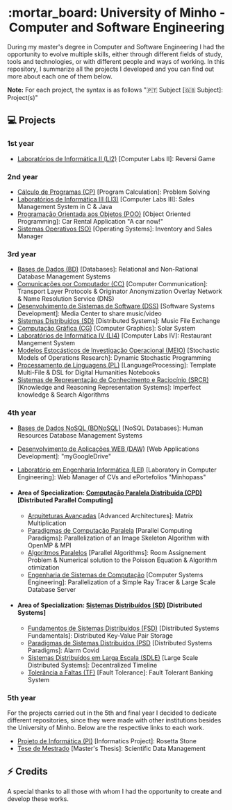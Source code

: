 <div align="center">
    <h1>:mortar_board: University of Minho - Computer and Software Engineering</h1>
</div>

During my master's degree in Computer and Software Engineering I had the opportunity to evolve multiple skills, either through different fields of study, tools and 
technologies, or with different people and ways of working. In this repository, I summarize all the projects I developed and you can find out more about 
each one of them below.

**Note:** For each project, the syntax is as follows ":portugal: Subject [:uk: Subject]: Project(s)"

## :computer: Projects

### 1st year

- [Laboratórios de Informática II (LI2)](1st-year/LI2) [Computer Labs II]: Reversi Game

### 2nd year

- [Cálculo de Programas (CP)](2nd-year/CP) [Program Calculation]: Problem Solving
- [Laboratórios de Informática III (LI3)](2nd-year/LI3) [Computer Labs III]: Sales Management System in C & Java
- [Programação Orientada aos Objetos (POO)](2nd-year/POO) [Object Oriented Programming]: Car Rental Application "A car now!" 
- [Sistemas Operativos (SO)](2nd-year/SO) [Operating Systems]: Inventory and Sales Manager

### 3rd year

- [Bases de Dados (BD)](3rd-year/BD) [Databases]: Relational and Non-Rational Database Management Systems
- [Comunicações por Computador (CC)](3rd-year/CC) [Computer Communication]: Transport Layer Protocols & Originator Anonymization Overlay Network & Name Resolution Service (DNS)
- [Desenvolvimento de Sistemas de Software (DSS)](3rd-year/DSS) [Software Systems Development]: Media Center to share music/video
- [Sistemas Distribuídos (SD)](3rd-year/SD) [Distributed Systems]: Music File Exchange
- [Computação Gráfica (CG)](3rd-year/CG) [Computer Graphics]: Solar System
- [Laboratórios de Informática IV (LI4)](3rd-year/LI4) [Computer Labs IV]: Restaurant Mangement System
- [Modelos Estocásticos de Investigação Operacional (MEIO)](3rd-year/MEIO) [Stochastic Models of Operations Research]: Dynamic Stochastic Programming
- [Processamento de Linguagens (PL)](3rd-year/PL) [LanguageProcessing]: Template Multi-File & DSL for Digital Humanities Notebooks
- [Sistemas de Representação de Conhecimento e Raciocínio (SRCR)](3rd-year/SRCR) [Knowledge and Reasoning Representation Systems]: Imperfect knowledge & Search Algorithms

### 4th year

- [Bases de Dados NoSQL (BDNoSQL)](4th-year/Complementares/BDNoSQL) [NoSQL Databases]: Human Resources Database Management Systems
- [Desenvolvimento de Aplicações WEB (DAW)](4th-year/Complementares/DAW) [Web Applications Development]: "myGoogleDrive"
- [Laboratório em Engenharia Informática (LEI)](4th-year/LEI) [Laboratory in Computer Engineering]: Web Manager of CVs and ePortefolios "Minhopass"

- #### Area of Specialization: [Computação Paralela Distribuída (CPD)](4th-year/CPD) [Distributed Parallel Computing]

  - [Arquiteturas Avançadas](4th-year/CPD/AA) [Advanced Architectures]: Matrix Multiplication
  - [Paradigmas de Computação Paralela](4th-year/CPD/PCP) [Parallel Computing Paradigms]: Parallelization of an Image Skeleton Algorithm with OpenMP & MPI
  - [Algoritmos Paralelos](4th-year/CPD/AP) [Parallel Algorithms]: Room Assignement Problem & Numerical solution to the Poisson Equation & Algorithm otimization
  - [Engenharia de Sistemas de Computação](4th-year/CPD/ESC) [Computer Systems Engineering]: Parallelization of a Simple Ray Tracer & Large Scale Database Server

- #### Area of Specialization: [Sistemas Distribuídos (SD)](4th-year/SD)  [Distributed Systems]

  - [Fundamentos de Sistemas Distribuídos (FSD)](4th-year/SD/FSD) [Distributed Systems Fundamentals]: Distributed Key-Value Pair Storage 
  - [Paradigmas de Sistemas Distribuídos (PSD](4th-year/SD/PSD) [Distributed Systems Paradigms]: Alarm Covid
  - [Sistemas Distribuídos em Larga Escala (SDLE)](4th-year/SD/SDLE) [Large Scale Distributed Systems]: Decentralized Timeline
  - [Tolerância a Faltas (TF)](4th-year/SD/TF) [Fault Tolerance]: Fault Tolerant Banking System

### 5th year

For the projects carried out in the 5th and final year I decided to dedicate different repositories, since they were made with other institutions besides the University of Minho. Below are the respective links to each work.

- [Projeto de Informática (PI)](https://github.com/priest110/Rosetta_Stone) [Informatics Project]: Rosetta Stone
- [Tese de Mestrado](https://github.com/priest110/master-thesis) [Master's Thesis]: Scientific Data Management

## :zap: Credits

A special thanks to all those with whom I had the opportunity to create and develop these works.
